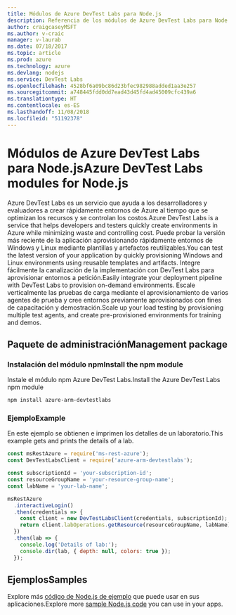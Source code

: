 ```yaml
---
title: Módulos de Azure DevTest Labs para Node.js
description: Referencia de los módulos de Azure DevTest Labs para Node.js
author: craigcaseyMSFT
ms.author: v-craic
manager: v-laurab
ms.date: 07/18/2017
ms.topic: article
ms.prod: azure
ms.technology: azure
ms.devlang: nodejs
ms.service: DevTest Labs
ms.openlocfilehash: 4528bf6a09bc86d23bfec982988added1aa3e257
ms.sourcegitcommit: a748445fdd0dd7ead43d45fd4ad45009cfc439a6
ms.translationtype: HT
ms.contentlocale: es-ES
ms.lasthandoff: 11/08/2018
ms.locfileid: "51192378"
---
```

# <a name="azure-devtest-labs-modules-for-nodejs"></a><span data-ttu-id="89cfc-103">Módulos de Azure DevTest Labs para Node.js</span><span class="sxs-lookup"><span data-stu-id="89cfc-103">Azure DevTest Labs modules for Node.js</span></span>

<span data-ttu-id="89cfc-104">Azure DevTest Labs es un servicio que ayuda a los desarrolladores y evaluadores a crear rápidamente entornos de Azure al tiempo que se optimizan los recursos y se controlan los costos.</span><span class="sxs-lookup"><span data-stu-id="89cfc-104">Azure DevTest Labs is a service that helps developers and testers quickly create environments in Azure while minimizing waste and controlling cost.</span></span> <span data-ttu-id="89cfc-105">Puede probar la versión más reciente de la aplicación aprovisionando rápidamente entornos de Windows y Linux mediante plantillas y artefactos reutilizables.</span><span class="sxs-lookup"><span data-stu-id="89cfc-105">You can test the latest version of your application by quickly provisioning Windows and Linux environments using reusable templates and artifacts.</span></span> <span data-ttu-id="89cfc-106">Integre fácilmente la canalización de la implementación con DevTest Labs para aprovisionar entornos a petición.</span><span class="sxs-lookup"><span data-stu-id="89cfc-106">Easily integrate your deployment pipeline with DevTest Labs to provision on-demand environments.</span></span> <span data-ttu-id="89cfc-107">Escale verticalmente las pruebas de carga mediante el aprovisionamiento de varios agentes de prueba y cree entornos previamente aprovisionados con fines de capacitación y demostración.</span><span class="sxs-lookup"><span data-stu-id="89cfc-107">Scale up your load testing by provisioning multiple test agents, and create pre-provisioned environments for training and demos.</span></span>

## <a name="management-package"></a><span data-ttu-id="89cfc-108">Paquete de administración</span><span class="sxs-lookup"><span data-stu-id="89cfc-108">Management package</span></span>

### <a name="install-the-npm-module"></a><span data-ttu-id="89cfc-109">Instalación del módulo npm</span><span class="sxs-lookup"><span data-stu-id="89cfc-109">Install the npm module</span></span>

<span data-ttu-id="89cfc-110">Instale el módulo npm Azure DevTest Labs.</span><span class="sxs-lookup"><span data-stu-id="89cfc-110">Install the Azure DevTest Labs npm module</span></span>

```bash
npm install azure-arm-devtestlabs
```

### <a name="example"></a><span data-ttu-id="89cfc-111">Ejemplo</span><span class="sxs-lookup"><span data-stu-id="89cfc-111">Example</span></span>

<span data-ttu-id="89cfc-112">En este ejemplo se obtienen e imprimen los detalles de un laboratorio.</span><span class="sxs-lookup"><span data-stu-id="89cfc-112">This example gets and prints the details of a lab.</span></span>

```javascript
const msRestAzure = require('ms-rest-azure');
const DevTestLabsClient = require('azure-arm-devtestlabs');

const subscriptionId = 'your-subscription-id';
const resourceGroupName = 'your-resource-group-name';
const labName = 'your-lab-name';

msRestAzure
  .interactiveLogin()
  .then(credentials => {
    const client = new DevTestLabsClient(credentials, subscriptionId);
    return client.labOperations.getResource(resourceGroupName, labName);
  })
  .then(lab => {
    console.log('Details of lab:');
    console.dir(lab, { depth: null, colors: true });
  });
```

## <a name="samples"></a><span data-ttu-id="89cfc-113">Ejemplos</span><span class="sxs-lookup"><span data-stu-id="89cfc-113">Samples</span></span>

<span data-ttu-id="89cfc-114">Explore más [código de Node.js de ejemplo](https://azure.microsoft.com/resources/samples/?platform=nodejs) que puede usar en sus aplicaciones.</span><span class="sxs-lookup"><span data-stu-id="89cfc-114">Explore more [sample Node.js code](https://azure.microsoft.com/resources/samples/?platform=nodejs) you can use in your apps.</span></span>
